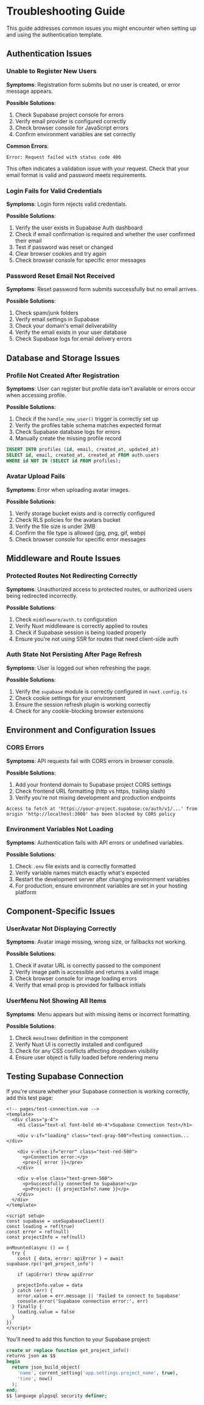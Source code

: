 # Troubleshooting Guide

This guide addresses common issues you might encounter when setting up and using the authentication template.

## Authentication Issues

### Unable to Register New Users

**Symptoms**: Registration form submits but no user is created, or error message appears.

**Possible Solutions**:
1. Check Supabase project console for errors
2. Verify email provider is configured correctly
3. Check browser console for JavaScript errors
4. Confirm environment variables are set correctly

**Common Errors**:
```
Error: Request failed with status code 400
```
This often indicates a validation issue with your request. Check that your email format is valid and password meets requirements.

### Login Fails for Valid Credentials

**Symptoms**: Login form rejects valid credentials.

**Possible Solutions**:
1. Verify the user exists in Supabase Auth dashboard
2. Check if email confirmation is required and whether the user confirmed their email
3. Test if password was reset or changed
4. Clear browser cookies and try again
5. Check browser console for specific error messages

### Password Reset Email Not Received

**Symptoms**: Reset password form submits successfully but no email arrives.

**Possible Solutions**:
1. Check spam/junk folders
2. Verify email settings in Supabase
3. Check your domain's email deliverability
4. Verify the email exists in your user database
5. Check Supabase logs for email delivery errors

## Database and Storage Issues

### Profile Not Created After Registration

**Symptoms**: User can register but profile data isn't available or errors occur when accessing profile.

**Possible Solutions**:
1. Check if the `handle_new_user()` trigger is correctly set up
2. Verify the profiles table schema matches expected format
3. Check Supabase database logs for errors
4. Manually create the missing profile record

```sql
INSERT INTO profiles (id, email, created_at, updated_at)
SELECT id, email, created_at, created_at FROM auth.users
WHERE id NOT IN (SELECT id FROM profiles);
```

### Avatar Upload Fails

**Symptoms**: Error when uploading avatar images.

**Possible Solutions**:
1. Verify storage bucket exists and is correctly configured
2. Check RLS policies for the avatars bucket
3. Verify the file size is under 2MB
4. Confirm the file type is allowed (jpg, png, gif, webp)
5. Check browser console for specific error messages

## Middleware and Route Issues

### Protected Routes Not Redirecting Correctly

**Symptoms**: Unauthorized access to protected routes, or authorized users being redirected incorrectly.

**Possible Solutions**:
1. Check `middleware/auth.ts` configuration
2. Verify Nuxt middleware is correctly applied to routes
3. Check if Supabase session is being loaded properly
4. Ensure you're not using SSR for routes that need client-side auth

### Auth State Not Persisting After Page Refresh

**Symptoms**: User is logged out when refreshing the page.

**Possible Solutions**:
1. Verify the `supabase` module is correctly configured in `nuxt.config.ts`
2. Check cookie settings for your environment
3. Ensure the session refresh plugin is working correctly
4. Check for any cookie-blocking browser extensions

## Environment and Configuration Issues

### CORS Errors

**Symptoms**: API requests fail with CORS errors in browser console.

**Possible Solutions**:
1. Add your frontend domain to Supabase project CORS settings
2. Check frontend URL formatting (http vs https, trailing slash)
3. Verify you're not mixing development and production endpoints

```
Access to fetch at 'https://your-project.supabase.co/auth/v1/...' from origin 'http://localhost:3000' has been blocked by CORS policy
```

### Environment Variables Not Loading

**Symptoms**: Authentication fails with API errors or undefined variables.

**Possible Solutions**:
1. Check `.env` file exists and is correctly formatted
2. Verify variable names match exactly what's expected
3. Restart the development server after changing environment variables
4. For production, ensure environment variables are set in your hosting platform

## Component-Specific Issues

### UserAvatar Not Displaying Correctly

**Symptoms**: Avatar image missing, wrong size, or fallbacks not working.

**Possible Solutions**:
1. Check if avatar URL is correctly passed to the component
2. Verify image path is accessible and returns a valid image
3. Check browser console for image loading errors
4. Verify that email prop is provided for fallback initials

### UserMenu Not Showing All Items

**Symptoms**: Menu appears but with missing items or incorrect formatting.

**Possible Solutions**:
1. Check `menuItems` definition in the component
2. Verify Nuxt UI is correctly installed and configured
3. Check for any CSS conflicts affecting dropdown visibility
4. Ensure user object is fully loaded before rendering menu

## Testing Supabase Connection

If you're unsure whether your Supabase connection is working correctly, add this test page:

```vue
<!-- pages/test-connection.vue -->
<template>
  <div class="p-4">
    <h1 class="text-xl font-bold mb-4">Supabase Connection Test</h1>
    
    <div v-if="loading" class="text-gray-500">Testing connection...</div>
    
    <div v-else-if="error" class="text-red-500">
      <p>Connection error:</p>
      <pre>{{ error }}</pre>
    </div>
    
    <div v-else class="text-green-500">
      <p>Successfully connected to Supabase!</p>
      <p>Project: {{ projectInfo?.name }}</p>
    </div>
  </div>
</template>

<script setup>
const supabase = useSupabaseClient()
const loading = ref(true)
const error = ref(null)
const projectInfo = ref(null)

onMounted(async () => {
  try {
    const { data, error: apiError } = await supabase.rpc('get_project_info')
    
    if (apiError) throw apiError
    
    projectInfo.value = data
  } catch (err) {
    error.value = err.message || 'Failed to connect to Supabase'
    console.error('Supabase connection error:', err)
  } finally {
    loading.value = false
  }
})
</script>
```

You'll need to add this function to your Supabase project:

```sql
create or replace function get_project_info()
returns json as $$
begin
  return json_build_object(
    'name', current_setting('app.settings.project_name', true),
    'time', now()
  );
end;
$$ language plpgsql security definer;
```